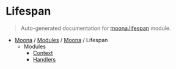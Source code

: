 # Lifespan

> Auto-generated documentation for [moona.lifespan](https://github.com/katunilya/moona/blob/main/moona/lifespan/__init__.py) module.

- [Moona](../../README.md#-moona) / [Modules](../../MODULES.md#moona-modules) / [Moona](../index.md#moona) / Lifespan
    - Modules
        - [Context](context.md#context)
        - [Handlers](handlers.md#handlers)
